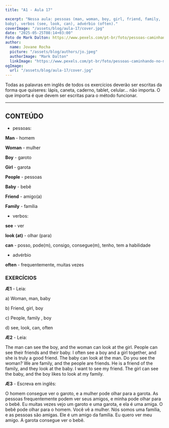 ```yaml
---
title: "A1 - Aula 17"

excerpt: "Nessa aula: pessoas (man, woman, boy, girl, friend, family,
baby), verbos (see, look, can), advérbio (often)."
coverImage: "/assets/blog/aula-17/cover.jpg"
date: "2025-05-25T08:14+03:00"
Foto de Mark Dalton: https://www.pexels.com/pt-br/foto/pessoas-caminhando-no-mercado-439818/
author:
  name: Jovane Rocha
  picture: "/assets/blog/authors/jo.jpeg"
  authorImage: "Mark Dalton"
  linkImage: "https://www.pexels.com/pt-br/foto/pessoas-caminhando-no-mercado-439818/"
ogImage:
  url: "/assets/blog/aula-17/cover.jpg"
---
```


Todas as palavras em inglês de todos os exercícios deverão ser escritas da forma que quiseres:
lápis, caneta, caderno, tablet, celular... não importa. O que importa é
que devem ser escritas para o método funcionar.

---

## CONTEÚDO

- pessoas:

**Man** - homem

**Woman** - mulher

**Boy** - garoto

**Girl** - garota

**People** - pessoas

**Baby** - bebê

**Friend** - amigo(a)

**Family** - família

- verbos:

**see** - ver

**look (at)** - olhar (para)

**can** - posso, pode(m), consigo, consegue(m), tenho, tem a habilidade

- advérbio

**often** - frequentemente, muitas vezes

### EXERCÍCIOS

**Æ1** - Leia:

a) Woman, man, baby

b) Friend, girl, boy

c) People, family , boy

d) see, look, can, often

**Æ2** - Leia:

The man can see the boy, and the woman can look at the girl. People can see their friends and their baby. I often see a boy and a girl together, and she is truly a good friend. The baby can look at the man. Do you see the woman? We are family, and the people are friends. He is a friend of the family, and they look at the baby. I want to see my friend. The girl can see the baby, and the boy likes to look at my family.

**Æ3** - Escreva em inglês:

O homem consegue ver o garoto, e a mulher pode olhar para a garota. As pessoas frequentemente podem ver seus amigos, e minha pode olhar para o bebê. Eu muitas vezes vejo um garoto e uma garota, e ela é uma amiga. O bebê pode olhar para o homem. Você vê a mulher. Nós somos uma família, e as pessoas são amigas. Ele é um amigo da família. Eu quero ver meu amigo. A garota consegue ver o bebê.
